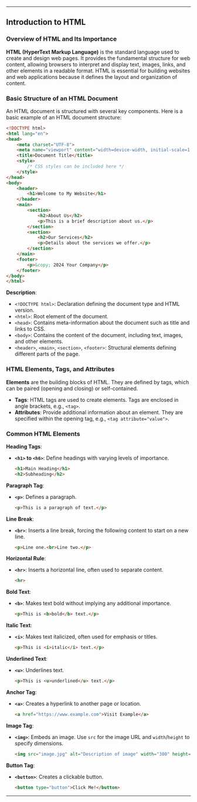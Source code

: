 
---

## Introduction to HTML

### Overview of HTML and Its Importance

**HTML (HyperText Markup Language)** is the standard language used to create and design web pages. It provides the fundamental structure for web content, allowing browsers to interpret and display text, images, links, and other elements in a readable format. HTML is essential for building websites and web applications because it defines the layout and organization of content.

### Basic Structure of an HTML Document

An HTML document is structured with several key components. Here is a basic example of an HTML document structure:

```html
<!DOCTYPE html>
<html lang="en">
<head>
    <meta charset="UTF-8">
    <meta name="viewport" content="width=device-width, initial-scale=1.0">
    <title>Document Title</title>
    <style>
        /* CSS styles can be included here */
    </style>
</head>
<body>
    <header>
        <h1>Welcome to My Website</h1>
    </header>
    <main>
        <section>
            <h2>About Us</h2>
            <p>This is a brief description about us.</p>
        </section>
        <section>
            <h2>Our Services</h2>
            <p>Details about the services we offer.</p>
        </section>
    </main>
    <footer>
        <p>&copy; 2024 Your Company</p>
    </footer>
</body>
</html>
```

**Description**:
- `<!DOCTYPE html>`: Declaration defining the document type and HTML version.
- `<html>`: Root element of the document.
- `<head>`: Contains meta-information about the document such as title and links to CSS.
- `<body>`: Contains the content of the document, including text, images, and other elements.
- `<header>`, `<main>`, `<section>`, `<footer>`: Structural elements defining different parts of the page.

### HTML Elements, Tags, and Attributes

**Elements** are the building blocks of HTML. They are defined by tags, which can be paired (opening and closing) or self-contained.

- **Tags**: HTML tags are used to create elements. Tags are enclosed in angle brackets, e.g., `<tag>`.
- **Attributes**: Provide additional information about an element. They are specified within the opening tag, e.g., `<tag attribute="value">`.

### Common HTML Elements

**Heading Tags**:
- **`<h1>` to `<h6>`**: Define headings with varying levels of importance.
  ```html
  <h1>Main Heading</h1>
  <h2>Subheading</h2>
  ```

**Paragraph Tag**:
- **`<p>`**: Defines a paragraph.
  ```html
  <p>This is a paragraph of text.</p>
  ```

**Line Break**:
- **`<br>`**: Inserts a line break, forcing the following content to start on a new line.
  ```html
  <p>Line one.<br>Line two.</p>
  ```

**Horizontal Rule**:
- **`<hr>`**: Inserts a horizontal line, often used to separate content.
  ```html
  <hr>
  ```

**Bold Text**:
- **`<b>`**: Makes text bold without implying any additional importance.
  ```html
  <p>This is <b>bold</b> text.</p>
  ```

**Italic Text**:
- **`<i>`**: Makes text italicized, often used for emphasis or titles.
  ```html
  <p>This is <i>italic</i> text.</p>
  ```

**Underlined Text**:
- **`<u>`**: Underlines text.
  ```html
  <p>This is <u>underlined</u> text.</p>
  ```

**Anchor Tag**:
- **`<a>`**: Creates a hyperlink to another page or location.
  ```html
  <a href="https://www.example.com">Visit Example</a>
  ```

**Image Tag**:
- **`<img>`**: Embeds an image. Use `src` for the image URL and `width`/`height` to specify dimensions.
  ```html
  <img src="image.jpg" alt="Description of image" width="300" height="200">
  ```

**Button Tag**:
- **`<button>`**: Creates a clickable button.
  ```html
  <button type="button">Click Me!</button>
  ```

---
